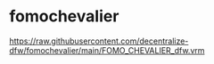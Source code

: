 # fomochevalier
https://raw.githubusercontent.com/decentralize-dfw/fomochevalier/main/FOMO_CHEVALIER_dfw.vrm
